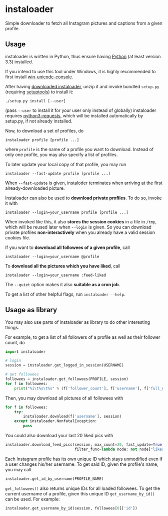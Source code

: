 # instaloader

Simple downloader to fetch all Instagram pictures and captions from a given profile.

## Usage

instaloader is written in Python, thus ensure having
[Python](https://www.python.org/) (at least version 3.3) installed.

If you intend to use this tool under Windows, it is highly recommended to first install
[win-unicode-console](https://github.com/Drekin/win-unicode-console).

After having [downloaded instaloader](https://github.com/Thammus/instaloader/releases), unzip it and
invoke bundled `setup.py` (requiring [setuptools](https://pypi.python.org/pypi/setuptools)) to
install it:
```
./setup.py install [--user]
```
(pass `--user` to install it for your user only instead of globally)
instaloader requires [python3-requests](https://pypi.python.org/pypi/requests/), which will be
installed automatically by setup.py, if not already installed.

Now, to download a set of profiles, do
```
instaloader profile [profile ...]
```
where `profile` is the name of a profile you want to download. Instead of only one profile, you may
also specify a list of profiles.

To later update your local copy of that profile, you may run
```
instaloader --fast-update profile [profile ...]
```
When `--fast-update` is given, instaloder terminates when arriving at the first already-downloaded
picture.

Instaloader can also be used to **download private profiles**. To do so, invoke it with
```
instaloader --login=your_username profile [profile ...]
```
When invoked like this, it also **stores the session cookies** in a file in `/tmp`, which will be
reused later when `--login` is given. So you can download private profiles **non-interactively**
when you already have a valid session cookies file.

If you want to **download all followees of a given profile**, call
```
instaloader --login=your_username @profile
```

To **download all the pictures which you have liked**, call
```
instaloader --login=your_username :feed-liked
```

The `--quiet` option makes it also **suitable as a cron job**.

To get a list of other helpful flags, run `instaloader --help`.

## Usage as library

You may also use parts of instaloader as library to do other interesting things.

For example, to get a list of all followers of a profile as well as their follower count, do
```python
import instaloader

# login
session = instaloader.get_logged_in_session(USERNAME)

# get followees
followees = instaloader.get_followees(PROFILE, session)
for f in followees:
    print("%i\t%s\t%s" % (f['follower_count'], f['username'], f['full_name']))
```

Then, you may download all pictures of all followees with
```python
for f in followees:
    try:
        instaloader.download(f['username'], session)
    except instaloader.NonfatalException:
        pass
```

You could also download your last 20 liked pics with
```python
instaloader.download_feed_pics(session, max_count=20, fast_update=True,
                               filter_func=lambda node: not node["likes"]["viewer_has_liked"])
```

Each Instagram profile has its own unique ID which stays unmodified even if a user changes his/her
username. To get said ID, given the profile's name, you may call
```python
instaloader.get_id_by_username(PROFILE_NAME)
```

`get_followees()` also returns unique IDs for all loaded followees. To get the current username of a
profile, given this unique ID
`get_username_by_id()` can be used. For example:
```python
instaloader.get_username_by_id(session, followees[0]['id'])
```
